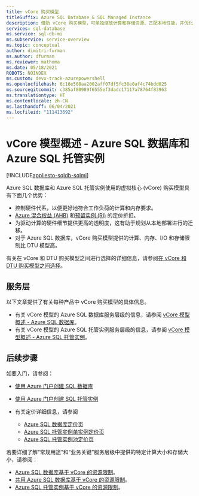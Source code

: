 ```yaml
---
title: vCore 购买模型
titleSuffix: Azure SQL Database & SQL Managed Instance
description: 借助 vCore 购买模型，可单独缩放计算和存储资源、匹配本地性能，并优化 Azure SQL 数据库和 Azure SQL 托管实例的价格。
services: sql-database
ms.service: sql-db-mi
ms.subservice: service-overview
ms.topic: conceptual
author: dimitri-furman
ms.author: dfurman
ms.reviewer: mathoma
ms.date: 05/18/2021
ROBOTS: NOINDEX
ms.custom: devx-track-azurepowershell
ms.openlocfilehash: 6c16e508aa2002aff07df5fc30e0af4c74bdd025
ms.sourcegitcommit: c385af80989f6555ef3dadc17117a78764f83963
ms.translationtype: HT
ms.contentlocale: zh-CN
ms.lasthandoff: 06/04/2021
ms.locfileid: "111413692"
---
```

# <a name="vcore-model-overview---azure-sql-database-and-azure-sql-managed-instance"></a>vCore 模型概述 - Azure SQL 数据库和 Azure SQL 托管实例 
[!INCLUDE[appliesto-sqldb-sqlmi](../includes/appliesto-sqldb-sqlmi.md)]

Azure SQL 数据库和 Azure SQL 托管实例使用的虚拟核心 (vCore) 购买模型具有下面几个优势：

- 控制硬件代系，以便更好地符合工作负荷的计算和内存要求。
- [Azure 混合权益 (AHB)](../azure-hybrid-benefit.md) 和[预留实例 (RI)](reserved-capacity-overview.md) 的定价折扣。
- 为驱动计算的硬件细节提供更高的透明度，这有助于规划从本地部署进行的迁移。
- 对于 Azure SQL 数据库，vCore 购买模型提供的计算、内存、I/O 和存储限制比 DTU 模型高。

有关在 vCore 和 DTU 购买模型之间进行选择的详细信息，请参阅[在 vCore 和 DTU 购买模型之间选择](purchasing-models.md)。

## <a name="service-tiers"></a>服务层

以下文章提供了有关每种产品中 vCore 购买模型的具体信息。

- 有关 vCore 模型的 Azure SQL 数据库服务层级的信息，请参阅 [vCore 模型概述 - Azure SQL 数据库](service-tiers-sql-database-vcore.md)。
- 有关 vCore 模型的 Azure SQL 托管实例服务层级的信息，请参阅 [vCore 模型概述 - Azure SQL 托管实例](../managed-instance/service-tiers-managed-instance-vcore.md)。

## <a name="next-steps"></a>后续步骤

如要入门，请参阅： 
- [使用 Azure 门户创建 SQL 数据库](single-database-create-quickstart.md)
- [使用 Azure 门户创建 SQL 托管实例](../managed-instance/instance-create-quickstart.md)

- 有关定价详细信息，请参阅 
    - [Azure SQL 数据库定价页](https://azure.microsoft.com/pricing/details/sql-database/single/)
    - [Azure SQL 托管实例单实例定价页](https://azure.microsoft.com/pricing/details/azure-sql-managed-instance/single/)
    - [Azure SQL 托管实例池定价页](https://azure.microsoft.com/pricing/details/azure-sql-managed-instance/pools/)
    
若要详细了解“常规用途”和“业务关键”服务层级中提供的特定计算大小和存储大小，请参阅：

- [Azure SQL 数据库基于 vCore 的资源限制](resource-limits-vcore-single-databases.md)。
- [共用 Azure SQL 数据库基于 vCore 的资源限制](resource-limits-vcore-elastic-pools.md)。
- [Azure SQL 托管实例基于 vCore 的资源限制](../managed-instance/resource-limits.md)。
